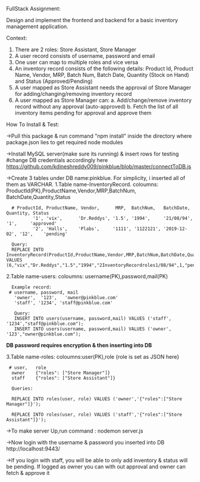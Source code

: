 FullStack Assignment:

Design and implement the frontend and backend for a basic inventory management
application.

Context:
1. There are 2 roles: Store Assistant, Store Manager
2. A user record consists of username, password and email
3. One user can map to multiple roles and vice versa
4. An inventory record consists of the following details: Product Id, Product Name,
Vendor, MRP, Batch Num, Batch Date, Quantity (Stock on Hand) and Status
(Approved/Pending)
5. A user mapped as Store Assistant needs the approval of Store Manager for
adding/changing/removing inventory record
6. A user mapped as Store Manager can:
  a. Add/change/remove inventory record without any approval (auto-approved)
  b. Fetch the list of all inventory items pending for approval and approve them


How To Install & Test:

->Pull this package & run command "npm install" inside the directory where package.json lies to get required node modules

->Install MySQL server(make sure its running) & insert rows for testing
      #change DB credentials accordingly here https://github.com/kdineshreddy009/pinkblue/blob/master/connectToDB.js

->Create 3 tables under DB name:pinkblue. For simplicity, i inserted all of them as VARCHAR.
   1.Table name-InventoryRecord. 
     coloumns: ProductId(PK),ProductName,Vendor,MRP,BatchNum, BatchDate,Quantity,Status
     
      # ProductId, ProductName, Vendor,      MRP,  BatchNum,   BatchDate,   Quantity, Status
              '1', 'vix',      'Dr.Reddys', '1.5', '1994',     '21/08/94',   '1',     'approved'
              '2', 'Halls',    'Plabs',     '1111', '1122121', '2019-12-02', '12',    'pending'
      
      Query:
      REPLACE INTO InventoryRecord(ProductId,ProductName,Vendor,MRP,BatchNum,BatchDate,Quantity,Status) VALUES (6,"vix","Dr.Reddys","1.5","1994","2InventoryRecordroles1/08/94",1,"pending");


   2.Table name-users:
     coloumns: username(PK),password,mail(PK)
          
      Example record:
     # username, password, mail
       'owner',  '123',   'owner@pinkblue.com'
       'staff', '1234', 'staff@pinkblue.com'
       
       Query:
       INSERT INTO users(username, password,mail) VALUES ('staff', '1234',"staff@pinkblue.com");
       INSERT INTO users(username, password,mail) VALUES ('owner', '123',"owner@pinkblue.com");
**DB password requires encryption & then inserting into DB**

   3.Table name-roles:
     coloumns:user(PK),role {role is set as JSON here}
   
     # user,   role
      owner	   {"roles": ["Store Manager"]}
      staff	   {"roles": ["Store Assistant"]}

      Queries:
      
      REPLACE INTO roles(user, role) VALUES ('owner','{"roles":["Store Manager"]}');
      
      REPLACE INTO roles(user, role) VALUES ('staff','{"roles":["Store Assistant"]}');
      
      
->To make server Up,run command : nodemon server.js 

->Now login with the username & password you inserted into DB http://localhost:9443/

->If you login with staff, you will be able to only add inventory & status will be pending. If logged as owner you can with out approval and owner can fetch & approve it
